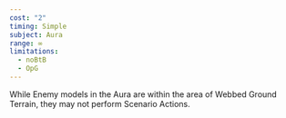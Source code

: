 ```yaml
---
cost: "2"
timing: Simple
subject: Aura
range: ∞
limitations:
  - noBtB
  - OpG
---
```

While Enemy models in the Aura are within the area of Webbed Ground Terrain, they may not perform Scenario Actions.